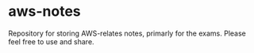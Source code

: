 # aws-notes
Repository for storing AWS-relates notes, primarly for the exams. Please feel free to use and share.
